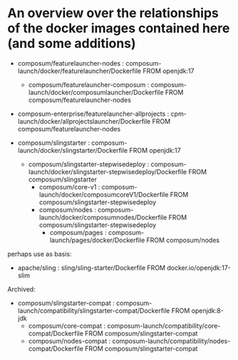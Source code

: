 # An overview over the relationships of the docker images contained here (and some additions)

- composum/featurelauncher-nodes : composum-launch/docker/featurelauncher/Dockerfile FROM openjdk:17
  - composum/featurelauncher-composum : composum-launch/docker/composumlauncher/Dockerfile FROM composum/featurelauncher-nodes
- composum-enterprise/featurelauncher-allprojects : cpm-launch/docker/allprojectslauncher/Dockerfile FROM composum/featurelauncher-nodes

- composum/slingstarter : composum-launch/docker/slingstarter/Dockerfile FROM openjdk:17
  - composum/slingstarter-stepwisedeploy : composum-launch/docker/slingstarter-stepwisedeploy/Dockerfile FROM composum/slingstarter
    - composum/core-v1 : composum-launch/docker/composumcoreV1/Dockerfile FROM composum/slingstarter-stepwisedeploy
    - composum/nodes : composum-launch/docker/composumnodes/Dockerfile FROM composum/slingstarter-stepwisedeploy
        - composum/pages : composum-launch/pages/docker/Dockerfile FROM composum/nodes
    
perhaps use as basis:
- apache/sling : sling/sling-starter/Dockerfile FROM docker.io/openjdk:17-slim




Archived:
- composum/slingstarter-compat : composum-launch/compatibility/slingstarter-compat/Dockerfile FROM openjdk:8-jdk
    - composum/core-compat : composum-launch/compatibility/core-compat/Dockerfile FROM composum/slingstarter-compat
    - composum/nodes-compat : composum-launch/compatibility/nodes-compat/Dockerfile FROM composum/slingstarter-compat
